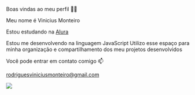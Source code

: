 Boas vindas ao meu perfil 💙💙

Meu nome é Vinicius Monteiro

Estou estudando na [Alura](https://www.alura.com.br)

Estou me desenvolvendo na linguagem JavaScript
Utilizo esse espaço para minha organização e compartilhamento dos meu projetos desenvolvidos

Você pode entrar em contato comigo 📫


rodriguesviniciusmonteiro@gmail.com



![](https://media1.tenor.com/m/DQ4difqXhEsAAAAC/cat-cat-face.gif)

